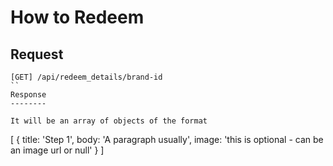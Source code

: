 How to Redeem
=============

Request
-------
```
[GET] /api/redeem_details/brand-id
``
Response
--------

It will be an array of objects of the format
```
[
  {
    title: 'Step 1',
    body: 'A paragraph usually',
    image: 'this is optional - can be an image url or null'
  }
]
```
